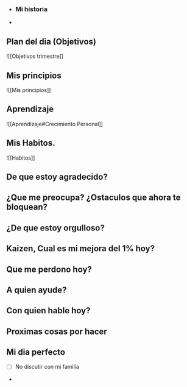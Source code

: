- ### Mi historia
-
##  Plan del dia (Objetivos)
![[Objetivos trimestre]]
## Mis principios
![[Mis principios]]
##  Aprendizaje
![[Aprendizaje#Crecimiento Personal]]
## Mis Habitos.
![[Habitos]]
## De que estoy agradecido?
## ¿Que me preocupa? ¿Ostaculos que ahora te bloquean?
## ¿De que estoy orgulloso?
##  Kaizen, Cual es mi mejora del 1% hoy?
## Que me perdono hoy?
## A quien ayude?
##  Con quien hable hoy?
## Proximas cosas por hacer
## Mi dia perfecto
- [ ] No discutir con mi familia
-